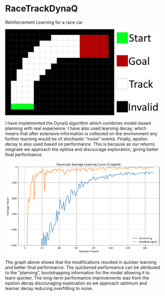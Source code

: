 # RaceTrackDynaQ
Reinforcement Learning for a race car

![alt text](Images/track.png)

I have implemented the DynaQ algorithm which combines model-based planning with real experience. I have also used learning decay, which means that after extensive information is collected on the environment any further learning would be of stochastic “noise” events. Finally, epsilon decay is also used based on performance. This is because as our returns stagnate we approach the optima and discourage exploration, giving better final performance.

![alt text](Images/ResultsGraph.png)

The graph above shows that the modifications resulted in quicker learning and better final performance. The quickened performance can be attributed to the “planning”, bootstrapping information for the model allowing it to learn quicker. The long-term performance improvements was from the epsilon decay discouraging exploration as we approach optimum and learner decay reducing overfitting to noise. 
